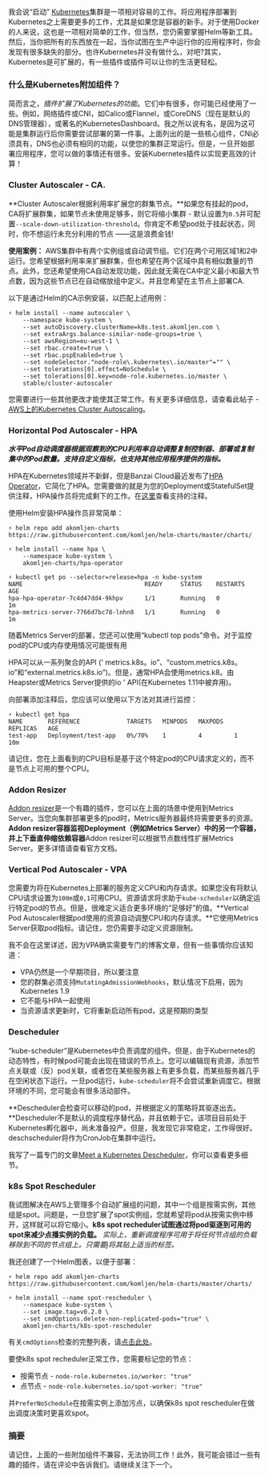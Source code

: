 我会说“启动” [Kubernetes](https://akomljen.com/tag/kubernetes/)集群是一项相对容易的工作。将应用程序部署到Kubernetes之上需要更多的工作，尤其是如果您是容器的新手。对于使用Docker的人来说，这也是一项相对简单的工作，但当然，您仍需要掌握Helm等新工具。然后，当你把所有的东西放在一起，当你试图在生产中运行你的应用程序时，你会发现有很多缺失的部分。也许Kubernetes并没有做什么，对吧?其实，Kubernetes是可扩展的，有一些插件或插件可以让你的生活更轻松。

### 什么是Kubernetes附加组件？

简而言之，*插件扩展了Kubernetes的功能*。它们中有很多，你可能已经使用了一些。例如，网络插件或CNI，如Calico或Flannel，或CoreDNS（现在是默认的DNS管理器），或著名的KubernetesDashboard。我之所以说有名，是因为这可能是集群运行后你需要尝试部署的第一件事。上面列出的是一些核心组件，CNI必须具有，DNS也必须有相同的功能，以使您的集群正常运行。但是，一旦开始部署应用程序，您可以做的事情还有很多。安装Kubernetes插件以实现更高效的计算！

### Cluster Autoscaler - CA.

**Cluster Autoscaler根据利用率扩展您的群集节点。**如果您有挂起的pod，CA将扩展群集，如果节点未使用足够多，则它将缩小集群 - 默认设置为`0.5`并可配置`--scale-down-utilization-threshold`。你肯定不希望pod处于挂起状态，同时，你不想运行未充分利用的节点 ——这是浪费金钱!

**使用案例：** AWS集群中有两个实例组或自动调节组。它们在两个可用区域1和2中运行。您希望根据利用率来扩展群集，但也希望在两个区域中具有相似数量的节点。此外，您还希望使用CA自动发现功能，因此就无需在CA中定义最小和最大节点数，因为这些节点已在自动缩放组中定义。并且您希望在主节点上部署CA.

以下是通过Helm的CA示例安装，以匹配上述用例：

```
⚡ helm install --name autoscaler \
    --namespace kube-system \
    --set autoDiscovery.clusterName=k8s.test.akomljen.com \
    --set extraArgs.balance-similar-node-groups=true \
    --set awsRegion=eu-west-1 \
    --set rbac.create=true \
    --set rbac.pspEnabled=true \
    --set nodeSelector."node-role\.kubernetes\.io/master"="" \
    --set tolerations[0].effect=NoSchedule \
    --set tolerations[0].key=node-role.kubernetes.io/master \
    stable/cluster-autoscaler
```

您需要进行一些其他更改才能使其正常工作。有关更多详细信息，请查看此帖子 - [AWS上的Kubernetes Cluster Autoscaling](https://akomljen.com/kubernetes-cluster-autoscaling-on-aws/)。

### Horizontal Pod Autoscaler - HPA

***水平Pod自动调度器根据观察到的CPU利用率自动调整复制控制器、部署或复制集中的Pod数量。支持自定义指标，也支持其他应用程序提供的指标。***

HPA在Kubernetes领域并不新鲜，但是Banzai Cloud最近发布了[HPA Operator](https://github.com/banzaicloud/hpa-operator)，它简化了HPA。您需要做的就是为您的Deployment或StatefulSet提供注释，HPA操作员将完成剩下的工作。在[这里](https://github.com/banzaicloud/hpa-operator#annotations-explained)查看支持的注释。

使用Helm安装HPA操作员非常简单：

```
⚡ helm repo add akomljen-charts https://raw.githubusercontent.com/komljen/helm-charts/master/charts/

⚡ helm install --name hpa \
    --namespace kube-system \
    akomljen-charts/hpa-operator

⚡ kubectl get po --selector=release=hpa -n kube-system
NAME                                  READY     STATUS    RESTARTS   AGE
hpa-hpa-operator-7c4d47dd4-9khpv      1/1       Running   0          1m
hpa-metrics-server-7766d7bc78-lnhn8   1/1       Running   0          1m
```

随着Metrics Server的部署，您还可以使用“kubectl top pods”命令。对于监控pod的CPU或内存使用情况可能很有用

HPA可以从一系列聚合的API (' metrics.k8s。io”、“custom.metrics.k8s。io”和“external.metrics.k8s.io”)。但是，通常HPA会使用metrics.k8。由Heapster或Metrics Server提供的io ' API(在Kubernetes 1.11中被弃用)。

向部署添加注释后，您应该可以使用以下方法对其进行监控：

```
⚡ kubectl get hpa
NAME       REFERENCE             TARGETS   MINPODS   MAXPODS   REPLICAS   AGE
test-app   Deployment/test-app   0%/70%    1         4         1          10m
```

请记住，您在上面看到的CPU目标是基于这个特定pod的CPU请求定义的，而不是节点上可用的整个CPU。

### Addon Resizer

[Addon resizer](https://github.com/kubernetes/autoscaler/tree/master/addon-resizer)是一个有趣的插件，您可以在上面的场景中使用到Metrics Server。当您向集群部署更多的pod时，Metrics服务器最终将需要更多的资源。**Addon resizer容器监视Deployment（例如Metrics Server）中的另一个容器，并上下垂直伸缩依赖容器**Addon resizer可以根据节点数线性扩展Metrics Server。更多详情请查看官方文档。

### Vertical Pod Autoscaler - VPA

您需要为将在Kubernetes上部署的服务定义CPU和内存请求。如果您没有将默认CPU请求设置为`100m`或`0,1`可用CPU。资源请求将求助于`kube-scheduler`以确定运行特定pod的节点。但是，很难定义适合更多环境的“足够好”的值。**Vertical Pod Autoscaler根据pod使用的资源自动调整CPU和内存请求。**它使用Metrics Server获取pod指标。请记住，您仍需要手动定义资源限制。

我不会在这里详述，因为VPA确实需要专门的博客文章，但有一些事情你应该知道：

- VPA仍然是一个早期项目，所以要注意
- 您的群集必须支持`MutatingAdmissionWebhooks`，默认情况下启用，因为Kubernetes 1.9
- 它不能与HPA一起使用
- 当资源请求更新时，它将重新启动所有pod，这是预期的类型

### Descheduler

“kube-scheduler”是Kubernetes中负责调度的组件。但是，由于Kubernetes的动态特性，有时候pod可能会出现在错误的节点上。您可以编辑现有资源，添加节点关联或（反）pod关联，或者您在某些服务器上有更多负载，而某些服务器几乎在空闲状态下运行。一旦pod运行，`kube-scheduler`将不会尝试重新调度它。根据环境的不同，您可能会有很多活动部件。

**Descheduler会检查可以移动的pod，并根据定义的策略将其驱逐出去。**Descheduler不是默认的调度程序替代品，并且依赖于它。该项目目前处于Kubernetes孵化器中，尚未准备投产。但是，我发现它非常稳定，工作得很好。deschscheduler将作为CronJob在集群中运行。

我写了一篇专门的文章[Meet a Kubernetes Descheduler](https://akomljen.com/meet-a-kubernetes-descheduler/)，你可以查看更多细节。

### k8s Spot Rescheduler

我试图解决在AWS上管理多个自动扩展组的问题，其中一个组是按需实例，其他组是spot。问题是，一旦您扩展了spot实例组，您就希望将pod从按需实例中移开，这样就可以将它缩小。**k8s spot recheduler试图通过将pod驱逐到可用的spot来减少点播实例的负载。** *实际上，重新调度程序可用于将任何节点组的负载移除到不同的节点组上。只需要j将其贴上适当的标签。*

我还创建了一个Helm图表，以便于部署：

```
⚡ helm repo add akomljen-charts https://raw.githubusercontent.com/komljen/helm-charts/master/charts/

⚡ helm install --name spot-rescheduler \
    --namespace kube-system \
    --set image.tag=v0.2.0 \
    --set cmdOptions.delete-non-replicated-pods="true" \
    akomljen-charts/k8s-spot-rescheduler
```

有关`cmdOptions`检查的完整列表，请[点击此处](https://github.com/pusher/k8s-spot-rescheduler#flags)。

要使k8s spot recheduler正常工作，您需要标记您的节点：

- 按需节点 - `node-role.kubernetes.io/worker: "true"`
- 点节点 - `node-role.kubernetes.io/spot-worker: "true"`

并`PreferNoSchedule`在按需实例上添加污点，以确保k8s spot rescheduler在做出调度决策时更喜欢spot。

### 摘要

请记住，上面的一些附加组件不兼容，无法协同工作！此外，我可能会错过一些有趣的插件，请在评论中告诉我们。请继续关注下一个。
